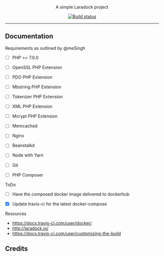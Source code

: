 <p align="center">A simple Laradock project</p>

<p align="center">
   <a href="https://travis-ci.org/abhi18av/S_A_I"><img src="https://travis-ci.org/abhi18av/S_A_I.svg?branch=master" alt="Build status"></a>
</p>




---

## Documentation

Requirements as outlined by @meSingh

- [ ]   PHP >= 7.0.0

- [ ]   OpenSSL PHP Extension
- [ ]   PDO PHP Extension
- [ ]   Mbstring PHP Extension
- [ ]   Tokenizer PHP Extension
- [ ]   XML PHP Extension
- [ ]   Mcrypt PHP Extension


- [ ]   Memcached 
- [ ]   Nginx
- [ ]   Beanstalkd
- [ ]   Node with Yarn


- [ ]   Git 
    
- [ ]   PHP Composer
    



ToDo
- [ ] Have the composed docker image delivered to dockerhub
- [X] Update travis-ci for the latest docker-compose


Resources
- https://docs.travis-ci.com/user/docker/
- http://laradock.io/
- https://docs.travis-ci.com/user/customizing-the-build

## Credits

